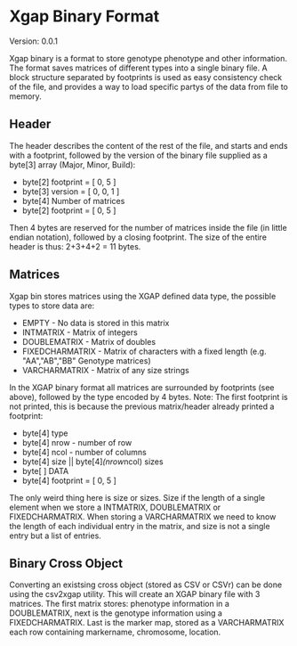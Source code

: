 Xgap Binary Format
==================
Version: 0.0.1

Xgap binary is a format to store genotype phenotype and other information. The format saves matrices of different types into a single binary file.
A block structure separated by footprints is used as easy consistency check of the file, and provides a way to load specific partys of the data from 
file to memory.

Header
------
The header describes the content of the rest of the file, and starts and ends with a footprint, followed by the version of the binary file 
supplied as a byte[3] array (Major, Minor, Build):

 - byte[2] footprint = [ 0, 5 ]
 - byte[3] version = [ 0, 0, 1 ]
 - byte[4] Number of matrices
 - byte[2] footprint = [ 0, 5 ]

Then 4 bytes are reserved for the number of matrices inside the file (in little endian notation), followed by a closing footprint. The size of 
the entire header is thus: 2+3+4+2 = 11 bytes.

Matrices
--------
Xgap bin stores matrices using the XGAP defined data type, the possible types to store data are:

 - EMPTY - No data is stored in this matrix
 - INTMATRIX - Matrix of integers
 - DOUBLEMATRIX - Matrix of doubles
 - FIXEDCHARMATRIX - Matrix of characters with a fixed length (e.g. "AA","AB","BB" Genotype matrices)
 - VARCHARMATRIX - Matrix of any size strings
 
In the XGAP binary format all matrices are surrounded by footprints (see above), followed by the type encoded by 4 bytes. Note: The first 
footprint is not printed, this is because the previous matrix/header already printed a footprint:

 - byte[4] type
 - byte[4] nrow - number of row
 - byte[4] ncol - number of columns
 - byte[4] size || byte[4]*(nrow*ncol) sizes
 - byte[ ] DATA
 - byte[4] footprint = [ 0, 5 ]

The only weird thing here is size or sizes. Size if the length of a single element when we store a INTMATRIX, DOUBLEMATRIX or 
FIXEDCHARMATRIX. When storing a VARCHARMATRIX  we need to know the length of each individual entry in the matrix, and size is 
not a single entry but a list of entries.

Binary Cross Object
-------------------
Converting an existsing cross object (stored as CSV or CSVr) can be done using the csv2xgap utility. This will create an XGAP 
binary file with 3 matrices. The first matrix stores: phenotype information in a DOUBLEMATRIX, next is the genotype information 
using a FIXEDCHARMATRIX. Last is the marker map, stored as a VARCHARMATRIX each row containing markername, chromosome, location.
